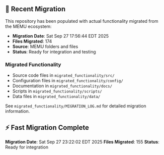 
## 🔄 Recent Migration

This repository has been populated with actual functionality migrated from the MEMU ecosystem:

- **Migration Date**: Sat Sep 27 17:56:44 EDT 2025
- **Files Migrated**:      174
- **Source**: MEMU folders and files
- **Status**: Ready for integration and testing

### Migrated Functionality
- Source code files in `migrated_functionality/src/`
- Configuration files in `migrated_functionality/config/`
- Documentation in `migrated_functionality/docs/`
- Scripts in `migrated_functionality/scripts/`
- Data files in `migrated_functionality/data/`

See `migrated_functionality/MIGRATION_LOG.md` for detailed migration information.


## ⚡ Fast Migration Complete

**Migration Date**: Sat Sep 27 23:22:02 EDT 2025
**Files Migrated**:      155
**Status**: Ready for integration

